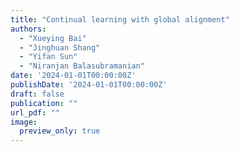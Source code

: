 ```yaml
---
title: "Continual learning with global alignment"
authors:
  - "Xueying Bai"
  - "Jinghuan Shang"
  - "Yifan Sun"
  - "Niranjan Balasubramanian"
date: '2024-01-01T00:00:00Z'
publishDate: '2024-01-01T00:00:00Z'
draft: false
publication: ""
url_pdf: ""
image:
  preview_only: true
---
```

